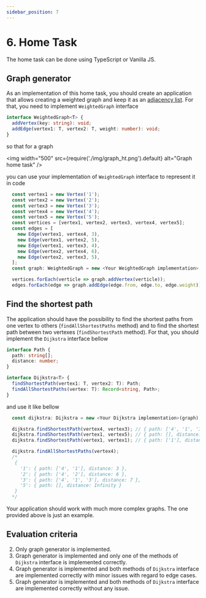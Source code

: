 ```yaml
---
sidebar_position: 7
---
```


# 6. Home Task

The home task can be done using TypeScript or Vanilla JS.

## Graph generator

As an implementation of this home task, you should create an application that allows creating a weighted graph and keep it as an [adjacency list](https://en.wikipedia.org/wiki/Adjacency_list). For that, you need to implement `WeightedGraph` interface

```ts
interface WeightedGraph<T> {
  addVertex(key: string): void;
  addEdge(vertex1: T, vertex2: T, weight: number): void;
}
```

so that for a graph

<img
  width="500"
  src={require('./img/graph_ht.png').default}
  alt="Graph home task"
/>

you can use your implementation of `WeightedGraph` interface to represent it in code

```ts
  const vertex1 = new Vertex('1');
  const vertex2 = new Vertex('2');
  const vertex3 = new Vertex('3');
  const vertex4 = new Vertex('4');
  const vertex5 = new Vertex('5');
  const vertices = [vertex1, vertex2, vertex3, vertex4, vertex5];
  const edges = [
    new Edge(vertex1, vertex4, 3),
    new Edge(vertex1, vertex2, 5),
    new Edge(vertex1, vertex3, 4),
    new Edge(vertex2, vertex4, 6),
    new Edge(vertex2, vertex3, 5),
  ];
  const graph: WeightedGraph = new <Your WeightedGraph implementation>;

  vertices.forEach(verticle => graph.addVertex(verticle));
  edges.forEach(edge => graph.addEdge(edge.from, edge.to, edge.weight));
```

## Find the shortest path

The application should have the possibility to find the shortest paths from one vertex to others (`findAllShortestPaths` method) and to find the shortest path between two vertexes (`findShortestPath` method). For that, you should implement the `Dijkstra` interface bellow

```ts
interface Path {
  path: string[];
  distance: number;
}

interface Dijkstra<T> {
  findShortestPath(vertex1: T, vertex2: T): Path;
  findAllShortestPaths(vertex: T): Record<string, Path>;
}
```

and use it like bellow

```ts
  const dijkstra: Dijkstra = new <Your Dijkstra implementation>(graph);

  dijkstra.findShortestPath(vertex4, vertex3); // { path: ['4', '1', '3'], distance: 7 }
  dijkstra.findShortestPath(vertex1, vertex5); // { path: [], distance: Infinity }
  dijkstra.findShortestPath(vertex1, vertex1); // { path: ['1'], distance: 0 }

  dijkstra.findAllShortestPaths(vertex4); 
  /*
   { 
     '1': { path: ['4', '1'], distance: 3 },
     '2': { path: ['4', '2'], distance: 6 },
     '3': { path: ['4', '1', '3'], distance: 7 },
     '5': { path: [], distance: Infinity }
   }
  */
```

Your application should work with much more complex graphs. The one provided above is just an example.

## Evaluation criteria

2. Only graph generator is implemented.
3. Graph generator is implemented and only one of the methods of `Dijkstra` interface is implemented correctly.
4. Graph generator is implemented and both methods of `Dijkstra` interface are implemented correctly with minor issues with regard to edge cases.
5. Graph generator is implemented and both methods of `Dijkstra` interface are implemented correctly without any issue.
